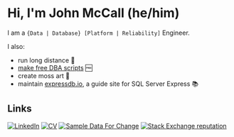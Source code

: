 # Hi, I'm John McCall (he/him)

I am a `{Data | Database} [Platform | Reliability]` Engineer.

I also:

* run long distance :runner:
* [make free DBA scripts](https://github.com/LowlyDBA/dba-multitool) :free:
* create moss art :deciduous_tree:
* maintain [expressdb.io][expdb], a guide site for SQL Server Express 📚

## Links

[![LinkedIn](https://img.shields.io/badge/LinkedIn--_.svg?style=social&logo=linkedin)][linkedin]
[![CV](https://img.shields.io/badge/Resume--grey?style=social&logo=json)][cv]
[![Sample Data For Change](https://img.shields.io/badge/Sample%20Data%20For%20Change%20%E2%9D%A4--red?style=social)][sdfc]
[![Stack Exchange reputation](https://img.shields.io/badge/DBA%20StackExchange-10k+-x?logo=stackexchange&style=social)][dba.se]


[sdfc]: https://sampledataforchange.github.io/
[dba.se]: https://dba.stackexchange.com/users/45616/lowlydba/
[linkedin]: https://www.linkedin.com/in/johnhmccall/
[cv]: https://registry.jsonresume.org/lowlydba
[expdb]: https://expressdb.io 
